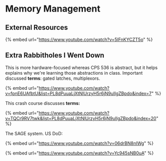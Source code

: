 # Memory Management

## External Resources

{% embed url="https://www.youtube.com/watch?v=5lFnKYCZT5o" %}

## Extra Rabbitholes I Went Down

This is more hardware-focused whereas CPS 536 is abstract, but it helps explains why we're learning those abstractions in class. Important discussed **terms**: gated latches, multiplexors.

{% embed url="https://www.youtube.com/watch?v=fpnE6UAfbtU&list=PL8dPuuaLjXtNlUrzyH5r6jN9ulIgZBpdo&index=7" %}

This crash course discusses **terms:**&#x20;

{% embed url="https://www.youtube.com/watch?v=TQCr9RV7twk&list=PL8dPuuaLjXtNlUrzyH5r6jN9ulIgZBpdo&index=20" %}



The SAGE system. US DoD:

{% embed url="https://www.youtube.com/watch?v=06drBN8nlWg" %}

{% embed url="https://www.youtube.com/watch?v=Yc945sNB0uA" %}

